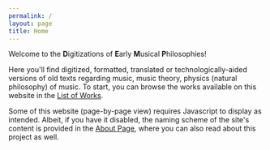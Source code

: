 ```yaml
---
permalink: /
layout: page
title: Home
---
```


Welcome to the **D**igitizations of **E**arly **M**usical **P**hilosophies! 

Here you'll find digitized, formatted, translated or technologically-aided versions of old texts regarding music, music theory, physics (natural philosophy) of music. To start, you can browse the works available on this website in the [List of Works](list). 

Some of this website (page-by-page view) requires Javascript to display as intended. Albeit, if you have it disabled, the naming scheme of the site's content is provided in the [About Page](about), where you can also read about this project as well.


